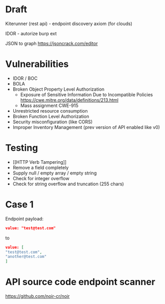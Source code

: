 # Draft
Kiterunner (rest api) - endpoint discovery
axiom (for clouds)

IDOR - autorize burp ext

JSON to graph
https://jsoncrack.com/editor
# Vulnerabilities
* IDOR / BOC
* BOLA
* Broken Object Property Level Authorization
	* Exposure of Sensitive Information Due to Incompatible Policies https://cwe.mitre.org/data/definitions/213.html
	* Mass assignment  CWE-915
* Unrestricted resource consumption
* Broken Function Level Authorization
* Security misconfiguration (like CORS)
* Improper Inventory Management (prev version of API enabled like v0)

# Testing
* [[HTTP Verb Tampering]]
* Remove a field completely
* Supply null / empty array / empty string
* Check for integer overflow
* Check for string overflow and truncation (255 chars)

# Case 1
Endpoint payload: 
```json
value: "test@test.com"
```
to
```json
value: [
"test@test.com",
"another@test.com"
]
```
# API source code endpoint scanner
https://github.com/noir-cr/noir